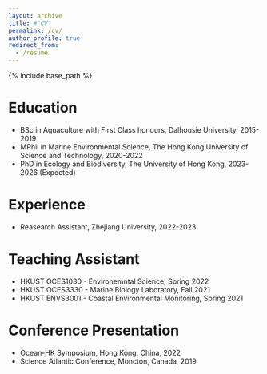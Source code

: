 ```yaml
---
layout: archive
title: #"CV"
permalink: /cv/
author_profile: true
redirect_from:
  - /resume
---
```


{% include base_path %}

Education
======
* BSc in Aquaculture with First Class honours, Dalhousie University, 2015-2019
* MPhil in Marine Environmental Science, The Hong Kong University of Science and Technology, 2020-2022
* PhD in Ecology and Biodiversity, The University of Hong Kong, 2023-2026 (Expected)

Experience
======
* Reasearch Assistant, Zhejiang University, 2022-2023

Teaching Assistant
======
* HKUST OCES1030 - Environemntal Science, Spring 2022
* HKUST OCES3330 - Marine Biology Laboratory, Fall 2021
* HKUST ENVS3001 - Coastal Environmental Monitoring, Spring 2021

Conference Presentation
======
* Ocean-HK Symposium, Hong Kong, China, 2022
* Science Atlantic Conference, Moncton, Canada, 2019

